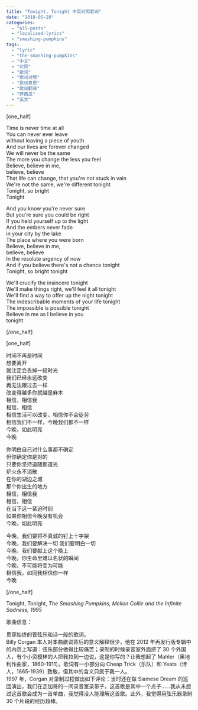 ```yaml
---
title: "Tonight, Tonight 中英对照歌词"
date: "2018-05-28"
categories: 
  - "all-posts"
  - "localised-lyrics"
  - "smashing-pumpkins"
tags: 
  - "lyric"
  - "the-smashing-pumpkins"
  - "中文"
  - "对照"
  - "歌词"
  - "歌词对照"
  - "歌词意思"
  - "歌词翻译"
  - "碎南瓜"
  - "英文"
---
```


\[one\_half\]

Time is never time at all  
You can never ever leave  
without leaving a piece of youth  
And our lives are forever changed  
We will never be the same  
The more you change the less you feel  
Believe, believe in me,  
believe, believe  
That life can change, that you're not stuck in vain  
We're not the same, we're different tonight  
Tonight, so bright  
Tonight

And you know you're never sure  
But you're sure you could be right  
If you held yourself up to the light  
And the embers never fade  
in your city by the lake  
The place where you were born  
Believe, believe in me,  
believe, believe  
In the resolute urgency of now  
And if you believe there's not a chance tonight  
Tonight, so bright tonight

We'll crucify the insincere tonight  
We'll make things right, we'll feel it all tonight  
We'll find a way to offer up the night tonight  
The indescribable moments of your life tonight  
The impossible is possible tonight  
Believe in me as I believe in you  
tonight

\[/one\_half\]

\[one\_half\]

时间不再是时间  
想要离开  
就注定会丢掉一段时光  
我们已经永远改变  
再无法跟过去一样  
改变得越多你就越是麻木  
相信，相信我  
相信，相信  
相信生活可以改变，相信你不会徒劳  
相信我们不一样，今晚我们都不一样  
今晚，如此明亮  
今晚

你明白自己对什么事都不确定  
但你确定你是对的  
只要你坚持追随那道光  
炉火永不消散  
在你的湖边之城  
那个你出生的地方  
相信，相信我  
相信，相信  
在当下这一紧迫时刻  
如果你相信今晚没有机会  
今晚，如此明亮

今晚，我们要将不真诚的钉上十字架  
今晚，我们要解决一切 我们要明白一切  
今晚，我们要献上这个晚上  
今晚，你生命里难以名状的瞬间  
今晚，不可能将变为可能  
相信我，如同我相信你一样  
今晚

\[/one\_half\]

Tonight, Tonight, _The Smashing Pumpkins, Mellon Collie and the Infinite Sadness, 1995_

歌曲信息：

贯穿始终的管弦乐和诗一般的歌词。  
Billy Corgan 本人对本曲歌词背后的意义解释很少，他在 2012 年再发行版专辑中的内页上写道：弦乐部分做得比较痛苦；录制的时候录音室外面挤了 30 个外国人，有个小资模样的人把我拉到一边说，这是你写的？让我想起了 Mahler（奥地利作曲家，1860-1911）。歌词有一小部分向 Cheap Trick（乐队）和 Yeats（诗人，1865-1939）致敬，但其中的含义只属于我一人。  
1997 年，Corgan 对录制过程做出如下评论：当时还在做 Siamese Dream 的巡回演出，我们在芝加哥的一间录音室录带子，这首歌是其中一个点子……我从未想过这首歌会成为一首单曲，我觉得没人能理解这首歌。此外，我觉得用弦乐器录制 30 个片段的经历超棒。
